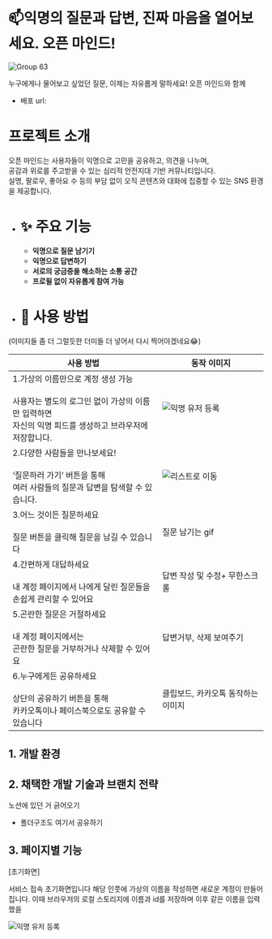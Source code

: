 
#  📫익명의 질문과 답변, 진짜 마음을 열어보세요. 오픈 마인드!
![Group 63](https://github.com/user-attachments/assets/a4c10864-a51b-4edd-86a9-00f318dfc5ba)

누구에게나 물어보고 싶었던 질문, 이제는 자유롭게 말하세요! 오픈 마인드와 함께

- 배포 url: 


# 프로젝트 소개

 오픈 마인드는 사용자들이 익명으로 고민을 공유하고, 의견을 나누며,<br>
 공감과 위로를 주고받을 수 있는 심리적 안전지대 기반 커뮤니티입니다.<br>
 실명, 팔로우, 좋아요 수 등의 부담 없이 오직 콘텐츠와 대화에 집중할 수 있는 SNS 환경을 제공합니다.




- # ✨ 주요 기능 
    - **익명으로 질문 남기기** 
    - **익명으로 답변하기** 
	- **서로의 궁금증을 해소하는 소통 공간** 
	- **프로필 없이 자유롭게 참여 가능** 
 
- # 🚀 사용 방법 

(이미지들 좀 더 그럴듯한 더미들 더 넣어서 다시 찍어야겠네요😂)

| 사용 방법 | 동작 이미지 |
|-----------|-------------|
| 1.가상의 이름만으로 계정 생성 가능<br/><br/>사용자는 별도의 로그인 없이 가상의 이름만 입력하면<br/> 자신의 익명 피드를 생성하고 브라우저에 저장합니다. | ![익명 유저 등록](https://github.com/user-attachments/assets/8608c691-42dd-49df-ab2f-d2c6c374dd98) |
| 2.다양한 사람들을 만나보세요!<br/><br/>‘질문하러 가기’ 버튼을 통해<br/> 여러 사람들의 질문과 답변을 탐색할 수 있습니다. |![리스트로 이동](https://github.com/user-attachments/assets/5c0a16b6-cf3e-4d31-9773-64b1dc5933d6) |
| 3.어느 것이든 질문하세요<br/><br/>질문 버튼을 클릭해 질문을 남길 수 있습니다  |  질문 남기는 gif |
| 4.간편하게 대답하세요<br/><br/> 내 계정 페이지에서 나에게 달린 질문들을<br/>손쉽게 관리할 수 있어요 | 답변 작성 및 수정+ 무한스크롤 |
| 5.곤란한 질문은 거절하세요<br/><br/> 내 계정 페이지에서는 <br/>곤란한 질문을 거부하거나 삭제할 수 있어요 |  답변거부, 삭제 보여주기 |
| 6.누구에게든 공유하세요<br/><br/> 상단의 공유하기 버튼을 통해 <br/>카카오톡이나 페이스북으로도 공유할 수 있습니다 |  클립보드, 카카오톡 동작하는 이미지 |



## 1. 개발 환경






## 2. 채택한 개발 기술과 브랜치 전략

노션에 있던 거 긁어오기

+ 폴더구조도 여기서 공유하기





## 3. 페이지별 기능

[초기화면]

서비스 접속 초기화면입니다
해당 인풋에 가상의 이름을 작성하면 새로운 계정이 만들어집니다.
이때 브라우저의 로컬 스토리지에 이름과 id를 저장하며 
이후 같은 이름을 입력했을


![익명 유저 등록](https://github.com/user-attachments/assets/8608c691-42dd-49df-ab2f-d2c6c374dd98)

